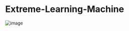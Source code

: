 # Extreme-Learning-Machine



![image](https://user-images.githubusercontent.com/65455865/170479201-aaaea58b-3009-4427-a0b1-e9109882ae35.png)
